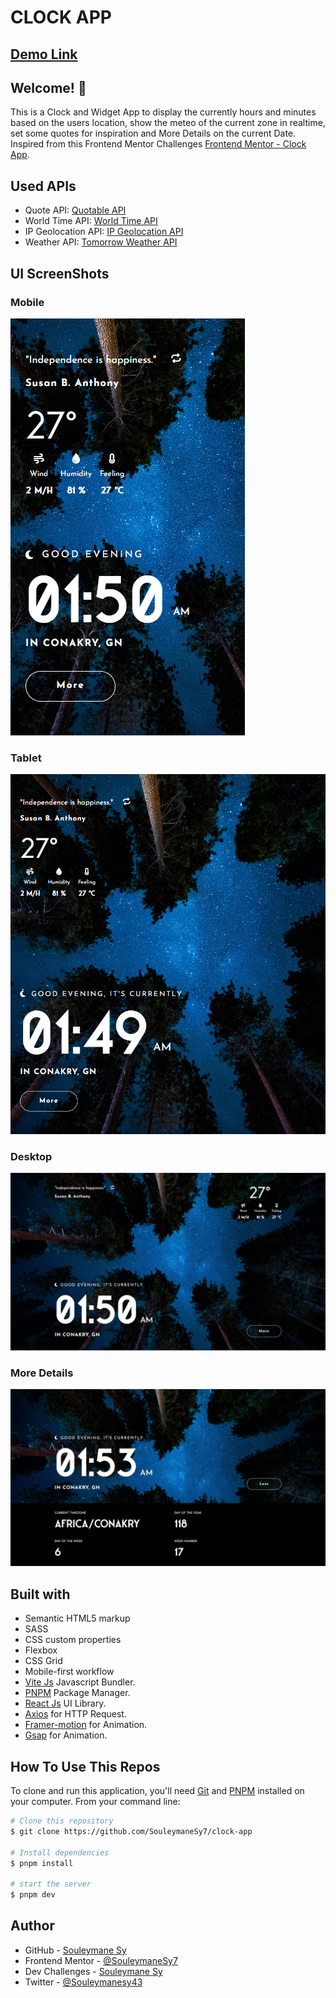 # CLOCK APP

## [Demo Link](https://www.demo-link.com)

## Welcome! 👋

This is a Clock and Widget App to display the currently hours and minutes based on the users location, show the meteo of the current zone in realtime, set some quotes for inspiration and More Details on the current Date. Inspired from this Frontend Mentor Challenges [Frontend Mentor - Clock App](https://www.frontendmentor.io/challenges/clock-app-LMFaxFwrM).

## Used APIs

- Quote API: [Quotable API](https://api.quotable.io)
- World Time API: [World Time API](https://worldtimeapi.org/)
- IP Geolocation API: [IP Geolocation API](https://ip-api.com/)
- Weather API: [Tomorrow Weather API](https://www.tomorrow.io/weather-api/)

## UI ScreenShots

### Mobile

![Mobile Screenshot](./preview/Mobile.png)

### Tablet

![Tablet Screenshot](./preview/Tablet.png)

### Desktop

![Desktop Screenshot](./preview/Desktop.png)

### More Details

![More Details](./preview/More-details.png)

## Built with

- Semantic HTML5 markup
- SASS
- CSS custom properties
- Flexbox
- CSS Grid
- Mobile-first workflow
- [Vite Js](https://vitejs.dev/) Javascript Bundler.
- [PNPM](https://pnpm.io/) Package Manager.
- [React Js](https://react.dev/) UI Library.
- [Axios](https://axios-http.com/) for HTTP Request.
- [Framer-motion](https://framer-motion.com/) for Animation.
- [Gsap](https://gsap.com/) for Animation.

## How To Use This Repos

To clone and run this application, you'll need [Git](https://git-scm.com) and [PNPM](http://pnpm.io/) installed on your computer. From your command line:

```bash
# Clone this repository
$ git clone https://github.com/SouleymaneSy7/clock-app

# Install dependencies
$ pnpm install

# start the server
$ pnpm dev
```

## Author

- GitHub - [Souleymane Sy](https://github.com/SouleymaneSy7)
- Frontend Mentor - [@SouleymaneSy7](https://www.frontendmentor.io/profile/SouleymaneSy7)
- Dev Challenges - [Souleymane Sy](https://devchallenges.io/profile/534cd213-3165-4c16-bdcf-058e1f468da0)
- Twitter - [@Souleymanesy43](https://twitter.com/Souleymanesy43)
